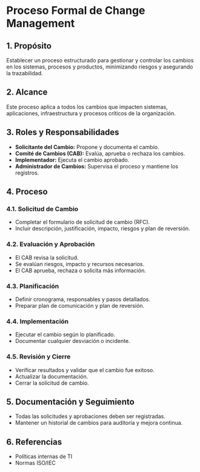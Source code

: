 # Proceso Formal de Change Management

## 1. Propósito
Establecer un proceso estructurado para gestionar y controlar los cambios en los sistemas, procesos y productos, minimizando riesgos y asegurando la trazabilidad.

## 2. Alcance
Este proceso aplica a todos los cambios que impacten sistemas, aplicaciones, infraestructura y procesos críticos de la organización.

## 3. Roles y Responsabilidades
- **Solicitante del Cambio:** Propone y documenta el cambio.
- **Comité de Cambios (CAB):** Evalúa, aprueba o rechaza los cambios.
- **Implementador:** Ejecuta el cambio aprobado.
- **Administrador de Cambios:** Supervisa el proceso y mantiene los registros.

## 4. Proceso

### 4.1. Solicitud de Cambio
- Completar el formulario de solicitud de cambio (RFC).
- Incluir descripción, justificación, impacto, riesgos y plan de reversión.

### 4.2. Evaluación y Aprobación
- El CAB revisa la solicitud.
- Se evalúan riesgos, impacto y recursos necesarios.
- El CAB aprueba, rechaza o solicita más información.

### 4.3. Planificación
- Definir cronograma, responsables y pasos detallados.
- Preparar plan de comunicación y plan de reversión.

### 4.4. Implementación
- Ejecutar el cambio según lo planificado.
- Documentar cualquier desviación o incidente.

### 4.5. Revisión y Cierre
- Verificar resultados y validar que el cambio fue exitoso.
- Actualizar la documentación.
- Cerrar la solicitud de cambio.

## 5. Documentación y Seguimiento
- Todas las solicitudes y aprobaciones deben ser registradas.
- Mantener un historial de cambios para auditoría y mejora continua.

## 6. Referencias
- Políticas internas de TI
- Normas ISO/IEC